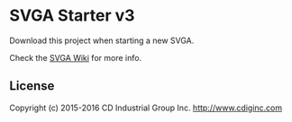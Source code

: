 # SVGA Starter v3
Download this project when starting a new SVGA.

Check the [SVGA Wiki](https://github.com/cdig/svga/wiki) for more info.

## License
Copyright (c) 2015-2016 CD Industrial Group Inc. http://www.cdiginc.com
